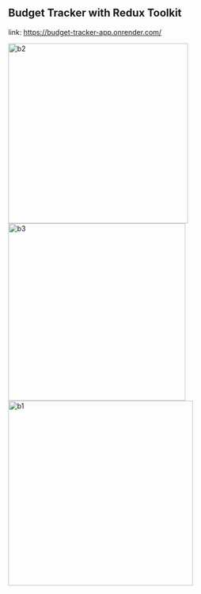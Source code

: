 ## Budget Tracker with Redux Toolkit
link: https://budget-tracker-app.onrender.com/

 <img width="363" alt="b2" src="https://user-images.githubusercontent.com/106166590/194864124-2459d105-4d32-4cb0-8f72-c30256b5fdbd.png"> <img width="358" alt="b3" src="https://user-images.githubusercontent.com/106166590/194864134-4f37314b-4d5a-4c8e-be75-244f2eefa6e6.png"> 
<img width="373" alt="b1" src="https://user-images.githubusercontent.com/106166590/194864116-6a187f81-a661-479e-9d7f-1c9b2f551b0f.png">
